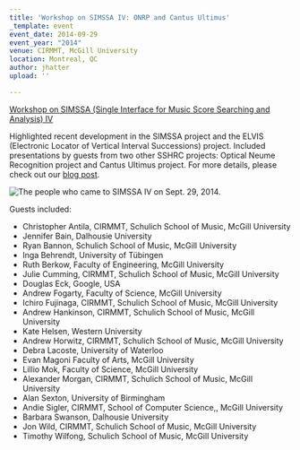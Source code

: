 ```yaml
---
title: 'Workshop on SIMSSA IV: ONRP and Cantus Ultimus'
_template: event
event_date: 2014-09-29
event_year: "2014"
venue: CIRMMT, McGill University
location: Montreal, QC
author: jhatter
upload: ''

---
```

[Workshop on SIMSSA (Single Interface for Music Score Searching and Analysis) IV](http://www.cirmmt.org/activities/workshops/research/simssa0914/event)

Highlighted recent development in the SIMSSA project and the ELVIS (Electronic Locator of Vertical Interval Successions) project. Included presentations by guests from two other SSHRC projects: Optical Neume Recognition project and Cantus Ultimus project. For more details, please check out our [blog post](https://simssa.ca/blog/simssa-workshop-iva/ "SIMSSA IV blog").

![The people who came to SIMSSA IV on Sept. 29, 2014.](https://simssa.ca/assets/img/SIMSSA_4_Group_Photo1-20150121092558.jpg)

Guests included:

* Christopher Antila, CIRMMT, Schulich School of Music, McGill University
* Jennifer Bain, Dalhousie University
* Ryan Bannon, Schulich School of Music, McGill University
* Inga Behrendt, University of Tübingen
* Ruth Berkow, Faculty of Engineering, McGill University
* Julie Cumming, CIRMMT, Schulich School of Music, McGill University
* Douglas Eck, Google, USA
* Andrew Fogarty, Faculty of Science, McGill University
* Ichiro Fujinaga, CIRMMT, Schulich School of Music, McGill University
* Andrew Hankinson, CIRMMT, Schulich School of Music, McGill University
* Kate Helsen, Western University
* Andrew Horwitz, CIRMMT, Schulich School of Music, McGill University
* Debra Lacoste, University of Waterloo
* Evan Magoni Faculty of Arts, McGill University
* Lillio Mok, Faculty of Science, McGill University
* Alexander Morgan, CIRMMT, Schulich School of Music, McGill University
* Alan Sexton, University of Birmingham
* Andie Sigler, CIRMMT, School of Computer Science,, McGill University
* Barbara Swanson, Dalhousie University
* Jon Wild, CIRMMT, Schulich School of Music, McGill University
* Timothy Wilfong, Schulich School of Music, McGill University